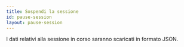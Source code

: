 ```yaml
---
title: Sospendi la sessione
id: pause-session
layout: pause-session
---
```

I dati relativi alla sessione in corso saranno scaricati in formato JSON.